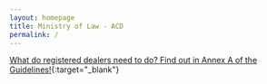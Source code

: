 ```yaml
---
layout: homepage
title: Ministry of Law - ACD
permalink: /
---
```

<!-- Type your notification here - the notification bar will not appear if this is empty. For other changes, refer to _data/homepage.yml to edit the homepage -->
[What do registered dealers need to do? Find out in Annex A of the Guidelines!](/guidance-materials/){:target="_blank"}
